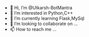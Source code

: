 - 👋 Hi, I’m @Utkarsh-BotMantra
- 👀 I’m interested in Python,C++
- 🌱 I’m currently learning Flask,MySql
- 💞️ I’m looking to collaborate on ...
- 📫 How to reach me ...

<!---
Utkarsh-BotMantra/Utkarsh-BotMantra is a ✨ special ✨ repository because its `README.md` (this file) appears on your GitHub profile.
You can click the Preview link to take a look at your changes.
--->
